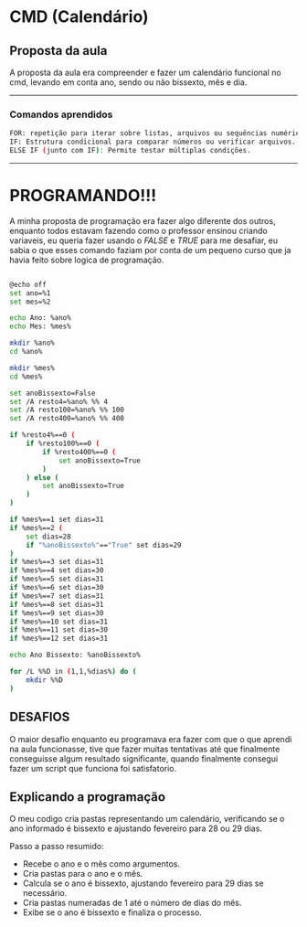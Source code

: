 # CMD (Calendário)

## Proposta da aula
A proposta da aula era compreender e fazer um calendário funcional no cmd, levando em conta ano, sendo ou não bissexto, mês e dia.

---

### Comandos aprendidos

```bash
FOR: repetição para iterar sobre listas, arquivos ou sequências numéricas.
IF: Estrutura condicional para comparar números ou verificar arquivos.
ELSE IF (junto com IF): Permite testar múltiplas condições.
```

---

# PROGRAMANDO!!!

A minha proposta de programação era fazer algo diferente dos outros, enquanto todos estavam fazendo como o professor ensinou criando variaveis, eu queria fazer usando o *FALSE* e *TRUE* para me desafiar, eu sabia o que esses comando faziam por conta de um pequeno curso que ja havia feito sobre logica de programação.

```bash

@echo off
set ano=%1
set mes=%2

echo Ano: %ano%
echo Mes: %mes%

mkdir %ano%
cd %ano%

mkdir %mes%
cd %mes%

set anoBissexto=False
set /A resto4=%ano% %% 4
set /A resto100=%ano% %% 100
set /A resto400=%ano% %% 400

if %resto4%==0 (
    if %resto100%==0 (
        if %resto400%==0 (
            set anoBissexto=True
        )
    ) else (
        set anoBissexto=True
    )
)

if %mes%==1 set dias=31
if %mes%==2 (
    set dias=28
    if "%anoBissexto%"=="True" set dias=29
)
if %mes%==3 set dias=31
if %mes%==4 set dias=30
if %mes%==5 set dias=31
if %mes%==6 set dias=30
if %mes%==7 set dias=31
if %mes%==8 set dias=31
if %mes%==9 set dias=30
if %mes%==10 set dias=31
if %mes%==11 set dias=30
if %mes%==12 set dias=31

echo Ano Bissexto: %anoBissexto%

for /L %%D in (1,1,%dias%) do (
    mkdir %%D
)
```

## DESAFIOS

O maior desafio enquanto eu programava era fazer com que o que aprendi na aula funcionasse, tive que fazer muitas tentativas até que finalmente conseguisse algum resultado significante, quando finalmente consegui fazer um script que funciona foi satisfatorio.

## Explicando a programação

O meu codigo cria pastas representando um calendário, verificando se o ano informado é bissexto e ajustando fevereiro para 28 ou 29 dias.

Passo a passo resumido:
- Recebe o ano e o mês como argumentos.
- Cria pastas para o ano e o mês.
- Calcula se o ano é bissexto, ajustando fevereiro para 29 dias se necessário.
- Cria pastas numeradas de 1 até o número de dias do mês.
- Exibe se o ano é bissexto e finaliza o processo.
